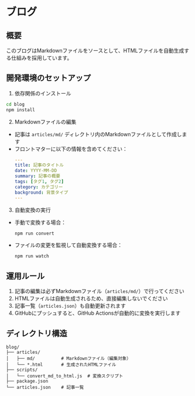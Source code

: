 # ブログ

## 概要
このブログはMarkdownファイルをソースとして、HTMLファイルを自動生成する仕組みを採用しています。

## 開発環境のセットアップ

1. 依存関係のインストール
```bash
cd blog
npm install
```

2. Markdownファイルの編集
- 記事は `articles/md/` ディレクトリ内のMarkdownファイルとして作成します
- フロントマターに以下の情報を含めてください：
  ```yaml
  ---
  title: 記事のタイトル
  date: YYYY-MM-DD
  summary: 記事の概要
  tags: [タグ1, タグ2]
  category: カテゴリー
  background: 背景タイプ
  ---
  ```

3. 自動変換の実行
- 手動で変換する場合：
  ```bash
  npm run convert
  ```
- ファイルの変更を監視して自動変換する場合：
  ```bash
  npm run watch
  ```

## 運用ルール

1. 記事の編集は必ずMarkdownファイル（`articles/md/`）で行ってください
2. HTMLファイルは自動生成されるため、直接編集しないでください
3. 記事一覧（`articles.json`）も自動更新されます
4. GitHubにプッシュすると、GitHub Actionsが自動的に変換を実行します

## ディレクトリ構造

```
blog/
├── articles/
│   ├── md/          # Markdownファイル（編集対象）
│   └── *.html       # 生成されたHTMLファイル
├── scripts/
│   └── convert_md_to_html.js  # 変換スクリプト
├── package.json
└── articles.json    # 記事一覧
``` 